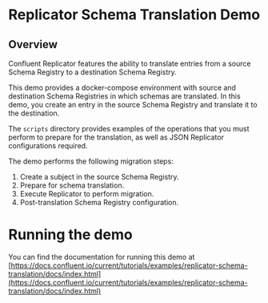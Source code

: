 # Replicator Schema Translation Demo

## Overview

Confluent Replicator features the ability to translate entries from a source Schema Registry to a destination Schema Registry.

This demo provides a docker-compose environment with source and destination Schema Registries in which schemas are translated. In this demo, you create an entry in the source Schema Registry and translate it to the destination.

The `scripts` directory provides examples of the operations that you must perform to prepare for the translation, as well as JSON Replicator configurations required.

The demo performs the following migration steps:

1. Create a subject in the source Schema Registry.
2. Prepare for schema translation.
3. Execute Replicator to perform migration.
4. Post-translation Schema Registry configuration. 

# Running the demo

You can find the documentation for running this demo at [https://docs.confluent.io/current/tutorials/examples/replicator-schema-translation/docs/index.html](https://docs.confluent.io/current/tutorials/examples/replicator-schema-translation/docs/index.html)
